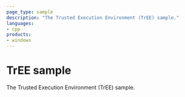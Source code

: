 ```yaml
---
page_type: sample
description: "The Trusted Execution Environment (TrEE) sample."
languages:
- cpp
products:
- windows
---
```


<!---
    name: TrEE sample
    platform: KMDF
    language: cpp
    category: TrEE
    description: TrEE sample
    samplefwlink: https://go.microsoft.com/fwlink/p/?linkid=869055
--->

# TrEE sample

The Trusted Execution Environment (TrEE) sample.